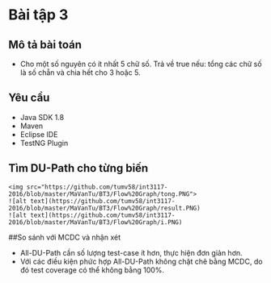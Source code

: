 ﻿# Bài tập 3

## Mô tả bài toán
 - Cho một số nguyên có ít nhất 5 chữ số.
   Trả về true nếu: tổng các chữ số là số chẵn và chia hết cho 3 hoặc 5.


## Yêu cầu
 - Java SDK 1.8
 - Maven
 - Eclipse IDE
 - TestNG Plugin
 
## Tìm DU-Path cho từng biến
    <img src="https://github.com/tumv58/int3117-2016/blob/master/MaVanTu/BT3/Flow%20Graph/tong.PNG">
    ![alt text](https://github.com/tumv58/int3117-2016/blob/master/MaVanTu/BT3/Flow%20Graph/result.PNG)
    ![alt text](https://github.com/tumv58/int3117-2016/blob/master/MaVanTu/BT3/Flow%20Graph/i.PNG)
##So sánh với MCDC và nhận xét
- All-DU-Path cần số lượng test-case ít hơn, thực hiện đơn giản hơn.
- Với các điều kiện phức hợp All-DU-Path không chặt chẽ bằng MCDC, do đó test coverage có thể không bằng 100%.